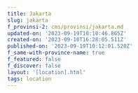 ```yaml
---
title: Jakarta
slug: jakarta
f_provinsi-2: cms/provinsi/jakarta.md
updated-on: '2023-09-19T10:10:46.865Z'
created-on: '2023-09-10T16:28:05.511Z'
published-on: '2023-09-19T10:12:01.520Z'
f_same-with-province-name: true
f_featured: false
f_discover: false
layout: '[location].html'
tags: location
---
```



